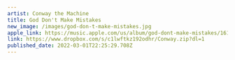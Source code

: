 ```yaml
---
artist: Conway the Machine
title: God Don't Make Mistakes
new_image: /images/god-don-t-make-mistakes.jpg
apple_link: https://music.apple.com/us/album/god-dont-make-mistakes/1610822317
link: https://www.dropbox.com/s/c1lwftkz192odhr/Conway.zip?dl=1
published_date: 2022-03-01T22:25:29.708Z
---
```

